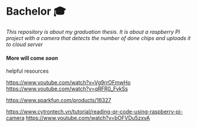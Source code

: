 # Bachelor 🎓
*This repository is about my graduation thesis. It is about a raspberry PI project with a camera that detects the number of done chips and uploads it to cloud server*


#### More will come *soon* ####

helpful resources 


https://www.youtube.com/watch?v=Vg9rrOFmwHo
https://www.youtube.com/watch?v=qRFR0_FvkSs

https://www.sparkfun.com/products/16327

https://www.cytrontech.vn/tutorial/reading-qr-code-using-raspberry-pi-camera
https://www.youtube.com/watch?v=bOFVDu5zxvA
